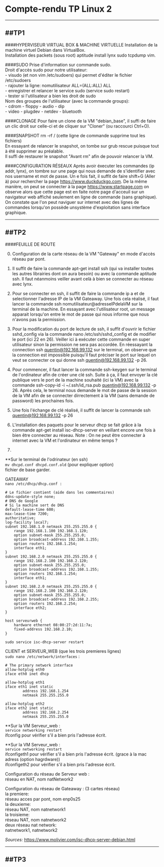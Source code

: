 # Compte-rendu TP Linux 2

-----
##TP1
-----

####HYPERVISEUR VIRTUAL BOX & MACHINE VIRTUELLE
Installation de la machine virtuel Debian dans VirtualBox.  
Installation des packets (sous root) aptitude  install lynx sudo tcpdump vim.  

####SUDO
Prise d'information sur commande sudo.  
Droit d'accès sudo pour notre utilisateur:  
	- visudo (et non vim /etc/sudoers) qui permet d'éditer le fichier /etc/sudoers  
	- rajouter la ligne: nomutilisateur ALL=(ALL:ALL) ALL  
	- enregistrer et relancer le service sudo (service sudo restart)  
	- tester si l'utilisateur a bien les droit de sudo  
Nom des groupes de l'utilisateur (avec la commande groups):  
	- cdrom		- floppy	- audio		- dip  
	- video		- plugdev	- netdev	- bluetooth  

####CLONAGE
Pour faire un clone de la VM "debian_base", il suffi de faire un clic droit sur celle-ci et de cliquer sur "Cloner" (ou raccourci Ctrl+O).

####SNAPSHOT
rm -rf / (cette ligne de commande supprime tout les fichiers)  
En essayant de relancer le snapshot, on tombe sur grub rescue puisque tout à été supprimer au préalable.  
Il suffi de restaurer le snapshot "Avant rm" afin de pouvoir relancer la VM.  

####CONFIGURATION RÉSEAUX
Après avoir éxecuter les commandes (ip addr, lynx), on tombre sur une page qui nous demande de s'identifier avec nos username et mot de passe. Un e fois fait, il suffit de faire shift+G (Aller à) pour rechercher la page https://www.duckduckgo.com. De la même manière, on peut se connecter à la page https://www.startpage.com on observe alors que cette page est en faite notre page d'acceuil sur un navigateur web affiché seulement en ligne de commande (sans graphique).  
On constate que l'on peut naviguer sur internet avec des lignes de commandes lorsqu'on possède unsystème d'exploitation sans interface graphique.  

-----
##TP2
-----

####FEUILLE DE ROUTE

0) Configuration de la carte réseau de la VM "Gateway" en mode d'accès réseau par pont.

1) Il suffit de faire la commande apt-get install ssh (qui va installer toutes les autres librairies dont on aura besoin) ou avec la commande aptitude ssh.
Il faut néanmoins veiller avant celà à bien se connecter au réseau avec lynx.

2) Pour se connecter en ssh, il suffit de faire la commande ip a et de selectionner l'adresse IP de la VM Gateaway. Une fois cela réalisé, il faut lancer la commande ssh nomutilisateur@adresseIPdelaVM sur la terminal de la machine.
En essayant avec l'utilisateur root, un message apparait lorsqu'on entre le mot de passe qui nous informe que nous n'avons pas la permission.

3) Pour la modification du port de lecture de ssh, il suffit d'ouvrir le fichier sshd_config via la commande nano /etc/ssh/sshd_config et de modifier le port (ici 22 en 26).
Veiller ici à exécuter cette commande en super utilisateur sinon la permission ne sera pas accordée.
En réessayant la connection ssh quentin@192.168.99.132 sur le terminal, on observe que la connection est impossible puisqu'il faut préciser le port sur lequel on veut se connecter ce qui donne ssh quentin@192.168.99.132 -p 26.

4) Pour commencer, il faut lancer la commande ssh-keygen sur le terminal de l'ordinateur afin de créer une clé ssh. Suite à ça, il faut envoyer la clé publique vers le port de la machine souhaité (ici la VM) avec la commande ssh-copy-id -i ~/.ssh/id_rsa.pub quentin@192.168.99.132 -p 26. Après cela, le terminal nous demande le mot de passe de la session de la VM afin de se connecter dirrectement à la VM (sans demande de password) les prochaines fois.

5) Une fois l'échange de clé réalisé, il suffit de lancer la commande ssh quentin@192.168.99.132 -p 26

6) L'installation des paquets pour le serveur dhcp se fait grâce à la commande apt-get install isc-dhcp-server en veillant encore une fois à bien être connecter au réseau.
Note : On ne peut être connecter à internet avec la VM et l'ordinateur en même temps ?

7)
**Sur le terminal de l'odrinateur (en ssh)  
`mv dhcpd.conf dhcpd.conf.old` 
(pour expliquer option)  
fichier de base garder.

GATEAWAY  
`nano /etc/dhcp/dhcp.conf :`

	# Le fichier contient (aide dans les commentaires)
	ddns-update-style none;
	# DNS de Google
	# Si la machine sert de DNS
	default-lease-time 600;
	max-lease-time 7200;
	authoritative;
	log-facility local7;
	subnet 192.168.1.0 netmask 255.255.255.0 {
	    range 192.168.1.100 192.168.1.120;
	    option subnet-mask 255.255.255.0;
	    option broadcast-address 192.168.1.255;
	    option routers 192.168.1.254;
	    interface eth1;
	}
	subnet 192.168.2.0 netmask 255.255.255.0 {
	    range 192.168.2.100 192.168.2.120;
	    option subnet-mask 255.255.255.0;
	    option broadcast-address 192.168.1.255;
	    option routers 192.168.1.254;
	    interface eth1;
	}
	subnet 192.168.2.0 netmask 255.255.255.0 {
	    range 192.168.2.100 192.168.2.120;
	    option subnet-mask 255.255.255.0;
	    option broadcast-address 192.168.2.255;
	    option routers 192.168.2.254;
	    interface eth2;
	}

	host serveurweb {
		hardware ethernet 08:00:27:2d:11:7a;
		fixed-address 192.168.2.10;
	}

`sudo service isc-dhcp-server restart`

CLIENT et SERVEUR_WEB (que les trois premieres lignes)  
`sudo nano /etc/network/interfaces` :


	# The primary network interface
	allow-hotplug eth0
	iface eth0 inet dhcp

	allow-hotplug eth1
	iface eth1 inet static
	        address 192.168.1.254
	        netmask 255.255.255.0

	allow-hotplug eth2
	iface eth2 inet static
	        address 192.168.2.254
	        netmask 255.255.255.0


**Sur la VM Serveur_web :  
`service networking restart`  
ifconfig pour vérifier s'il a bien pris l'adresse écrit.

**Sur la VM Serveur_web :  
`service networking restart`  
ifconfigeth1 pour vérifier s'il a bien pris l'adresse écrit. (grace à la mac adress (option hagrdware))  
ifconfigeth2 pour vérifier s'il a bien pris l'adresse écrit.


Configuration du réseau de Serveur web :  
réseau en NAT, nom natNetwork2

Configuration du réseau de Gateaway : (3 cartes réseau)  
la premiere:  
réseau acces par pont, nom enp0s25  
la deuxieme:  
réseau NAT, nom natnetwork1  
la troisieme:  
réseau NAT, nom natnetwork2  
deux réseau nat network:  
natnetwork1, natnetwork2  

*Sources:*
<https://www.molivier.com/isc-dhcp-server-debian.html>

-----
##TP3
-----
